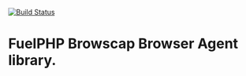 [![Build Status](https://travis-ci.org/fuelphp/agent.png?branch=master)](https://travis-ci.org/fuelphp/agent)

# FuelPHP Browscap Browser Agent library.

